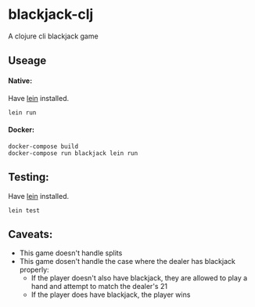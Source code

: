 # blackjack-clj

A clojure cli blackjack game

## Useage

#### Native:
Have [lein](https://leiningen.org/) installed.

    lein run

#### Docker:

    docker-compose build
    docker-compose run blackjack lein run

## Testing:
Have [lein](https://leiningen.org/) installed.

    lein test

## Caveats:
 - This game doesn't handle splits
 - This game dosen't handle the case where the dealer has blackjack properly:
   - If the player doesn't also have blackjack, they are allowed to play a hand and attempt to match the dealer's 21
   - If the player does have blackjack, the player wins
